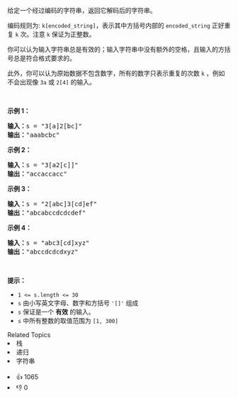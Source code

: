 <p>给定一个经过编码的字符串，返回它解码后的字符串。</p>

<p>编码规则为: <code>k[encoded_string]</code>，表示其中方括号内部的 <code>encoded_string</code> 正好重复 <code>k</code> 次。注意 <code>k</code> 保证为正整数。</p>

<p>你可以认为输入字符串总是有效的；输入字符串中没有额外的空格，且输入的方括号总是符合格式要求的。</p>

<p>此外，你可以认为原始数据不包含数字，所有的数字只表示重复的次数 <code>k</code> ，例如不会出现像&nbsp;<code>3a</code>&nbsp;或&nbsp;<code>2[4]</code>&nbsp;的输入。</p>

<p>&nbsp;</p>

<p><strong>示例 1：</strong></p>

<pre>
<strong>输入：</strong>s = "3[a]2[bc]"
<strong>输出：</strong>"aaabcbc"
</pre>

<p><strong>示例 2：</strong></p>

<pre>
<strong>输入：</strong>s = "3[a2[c]]"
<strong>输出：</strong>"accaccacc"
</pre>

<p><strong>示例 3：</strong></p>

<pre>
<strong>输入：</strong>s = "2[abc]3[cd]ef"
<strong>输出：</strong>"abcabccdcdcdef"
</pre>

<p><strong>示例 4：</strong></p>

<pre>
<strong>输入：</strong>s = "abc3[cd]xyz"
<strong>输出：</strong>"abccdcdcdxyz"
</pre>

<p>&nbsp;</p>

<p><strong>提示：</strong></p>

<ul>
	<li><code>1 &lt;= s.length &lt;= 30</code></li>
	<li><meta charset="UTF-8" /><code>s</code>&nbsp;由小写英文字母、数字和方括号<meta charset="UTF-8" />&nbsp;<code>'[]'</code> 组成</li>
	<li><code>s</code>&nbsp;保证是一个&nbsp;<strong>有效</strong>&nbsp;的输入。</li>
	<li><code>s</code>&nbsp;中所有整数的取值范围为<meta charset="UTF-8" />&nbsp;<code>[1, 300]</code>&nbsp;</li>
</ul>
<div><div>Related Topics</div><div><li>栈</li><li>递归</li><li>字符串</li></div></div><br><div><li>👍 1065</li><li>👎 0</li></div>